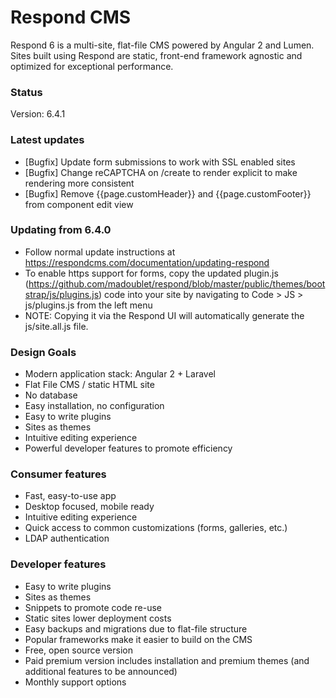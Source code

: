# Respond CMS

Respond 6 is a multi-site, flat-file CMS powered by Angular 2 and Lumen.  Sites built using Respond are static, front-end framework agnostic and optimized for exceptional performance.

### Status
Version: 6.4.1

### Latest updates
- [Bugfix] Update form submissions to work with SSL enabled sites
- [Bugfix] Change reCAPTCHA on /create to render explicit to make rendering more consistent
- [Bugfix] Remove {{page.customHeader}} and {{page.customFooter}} from component edit view

### Updating from 6.4.0
- Follow normal update instructions at https://respondcms.com/documentation/updating-respond
- To enable https support for forms, copy the updated plugin.js (https://github.com/madoublet/respond/blob/master/public/themes/bootstrap/js/plugins.js) code into your site by navigating to Code > JS > js/plugins.js from the left menu 
- NOTE: Copying it via the Respond UI will automatically generate the js/site.all.js file.

### Design Goals
- Modern application stack: Angular 2 + Laravel
- Flat File CMS / static HTML site
- No database
- Easy installation, no configuration
- Easy to write plugins
- Sites as themes
- Intuitive editing experience
- Powerful developer features to promote efficiency

### Consumer features
- Fast, easy-to-use app
- Desktop focused, mobile ready
- Intuitive editing experience
- Quick access to common customizations (forms, galleries, etc.)
- LDAP authentication

### Developer features
- Easy to write plugins
- Sites as themes
- Snippets to promote code re-use
- Static sites lower deployment costs
- Easy backups and migrations due to flat-file structure
- Popular frameworks make it easier to build on the CMS
- Free, open source version
- Paid premium version includes installation and premium themes (and additional features to be announced)
- Monthly support options